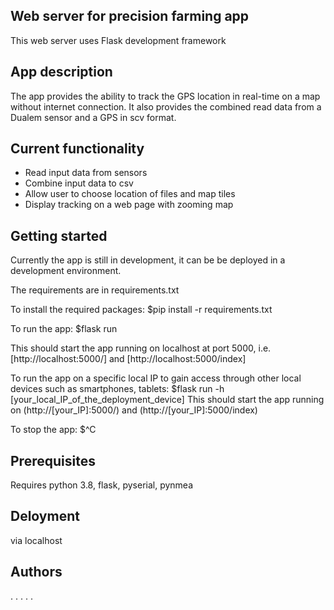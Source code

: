 ## Web server for precision farming app
This web server uses Flask development framework

## App description
The app provides the ability to track the GPS location in real-time on a map without internet connection. It also provides the combined read data from a Dualem sensor and a GPS in scv format.

## Current functionality
- Read input data from sensors
- Combine input data to csv
- Allow user to choose location of files and map tiles
- Display tracking on a web page with zooming map

## Getting started
Currently the app is still in development, it can be be deployed in a development environment.

The requirements are in requirements.txt

To install the required packages: $pip install -r requirements.txt

To run the app: $flask run 

This should start the app running on localhost at port 5000, i.e. [http://localhost:5000/] and [http://localhost:5000/index]

To run the app on a specific local IP to gain access through other local devices such as smartphones, tablets: $flask run -h [your_local_IP_of_the_deployment_device]
This should start the app running on (http://[your_IP]:5000/) and (http://[your_IP]:5000/index)

To stop the app: $^C

## Prerequisites
Requires python 3.8, flask, pyserial, pynmea

## Deloyment
via localhost

## Authors
.
.
.
.
.
